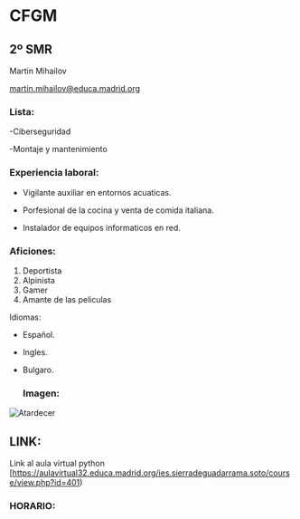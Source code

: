 # **CFGM**
## 2º SMR
Martin Mihailov 

martin.mihailov@educa.madrid.org

### Lista:

-Ciberseguridad

-Montaje y mantenimiento

### Experiencia laboral:

- Vigilante auxiliar en entornos acuaticas.

- Porfesional de la cocina y venta de comida italiana.

- Instalador de equipos informaticos en red.

### Aficiones:
1. Deportista
2. Alpinista
3. Gamer
4. Amante de las peliculas

Idiomas:

* Español.

* Ingles.

* Bulgaro.

  ### Imagen:

![Atardecer](https://galicia.info/wp-content/uploads/2025/06/sunset-8331285_1280.jpg)

## LINK:

Link al aula virtual python [https://aulavirtual32.educa.madrid.org/ies.sierradeguadarrama.soto/course/view.php?id=401)

### HORARIO:




